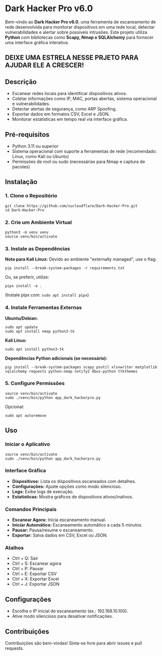 <h1>Dark Hacker Pro v6.0</h1>
<p>
    Bem-vindo ao <strong>Dark Hacker Pro v6.0</strong>, uma ferramenta de escaneamento de rede desenvolvida para monitorar dispositivos em uma rede local, detectar vulnerabilidades e alertar sobre possíveis intrusões. Este projeto utiliza <strong>Python</strong> com bibliotecas como <strong>Scapy, Nmap e SQLAlchemy</strong> para fornecer uma interface gráfica interativa.
</p>

## DEIXE UMA ESTRELA NESSE PRJETO PARA AJUDAR ELE A CRESCER!

<div class="section">
    <h2>Descrição</h2>
    <ul>
        <li>Escanear redes locais para identificar dispositivos ativos.</li>
        <li>Coletar informações como IP, MAC, portas abertas, sistema operacional e vulnerabilidades.</li>
        <li>Detectar alertas de segurança, como ARP Spoofing.</li>
        <li>Exportar dados em formatos CSV, Excel e JSON.</li>
        <li>Monitorar estatísticas em tempo real via interface gráfica.</li>
    </ul>
</div>

<div class="section">
    <h2>Pré-requisitos</h2>
    <ul>
        <li>Python 3.11 ou superior</li>
        <li>Sistema operacional com suporte a ferramentas de rede (recomendado: Linux, como Kali ou Ubuntu)</li>
        <li>Permissões de root ou sudo (necessárias para Nmap e captura de pacotes)</li>
    </ul>
</div>

<div class="section">
    <h2>Instalação</h2>
    
 <h3>1. Clone o Repositório</h3>
    <pre><code>git clone https://github.com/sucloudflare/Dark-Hacker-Pro.git
cd Dark-Hacker-Pro</code></pre>

   <h3>2. Crie um Ambiente Virtual</h3>
    <pre><code>python3 -m venv venv
source venv/bin/activate</code></pre>

 <h3>3. Instale as Dependências</h3>
    <p><strong>Nota para Kali Linux:</strong> Devido ao ambiente "externally managed", use o flag:</p>
    <pre><code>pip install --break-system-packages -r requirements.txt</code></pre>
    <p>Ou, se preferir, utilize:</p>
    <pre><code>pipx install -e .</code></pre>
    <p>(Instale pipx com: <code>sudo apt install pipx</code>)</p>

 <h3>4. Instale Ferramentas Externas</h3>
    <p><strong>Ubuntu/Debian:</strong></p>
    <pre><code>sudo apt update
sudo apt install nmap python3-tk</code></pre>
    <p><strong>Kali Linux:</strong></p>
    <pre><code>sudo apt install python3-tk</code></pre>
    <p><strong>Dependências Python adicionais (se necessário):</strong></p>
    <pre><code>pip install --break-system-packages scapy psutil xlsxwriter matplotlib sqlalchemy requests python-nmap notify2 dbus-python ttkthemes</code></pre>

   <h3>5. Configure Permissões</h3>
    <pre><code>source venv/bin/activate
sudo ./venv/bin/python app_dark_hackerpro.py</code></pre>
    <p>Opcional:</p>
    <pre><code>sudo apt autoremove</code></pre>
</div>

<div class="section">
    <h2>Uso</h2>
    
   <h3>Iniciar o Aplicativo</h3>
    <pre><code>source venv/bin/activate
sudo ./venv/bin/python app_dark_hackerpro.py</code></pre>

  <h3>Interface Gráfica</h3>
    <ul>
        <li><strong>Dispositivos:</strong> Lista os dispositivos escaneados com detalhes.</li>
        <li><strong>Configurações:</strong> Ajuste opções como modo silencioso.</li>
        <li><strong>Logs:</strong> Exibe logs de execução.</li>
        <li><strong>Estatísticas:</strong> Mostra gráficos de dispositivos ativos/inativos.</li>
    </ul>

 <h3>Comandos Principais</h3>
    <ul>
        <li><strong>Escanear Agora:</strong> Inicia escaneamento manual.</li>
        <li><strong>Iniciar Automático:</strong> Escaneamento automático a cada 5 minutos.</li>
        <li><strong>Pausar:</strong> Pausa/resume o escaneamento.</li>
        <li><strong>Exportar:</strong> Salva dados em CSV, Excel ou JSON.</li>
    </ul>

 <h3>Atalhos</h3>
    <ul>
        <li>Ctrl + Q: Sair</li>
        <li>Ctrl + S: Escanear agora</li>
        <li>Ctrl + P: Pausar</li>
        <li>Ctrl + E: Exportar CSV</li>
        <li>Ctrl + X: Exportar Excel</li>
        <li>Ctrl + J: Exportar JSON</li>
    </ul>
</div>

<div class="section">
    <h2>Configurações</h2>
    <ul>
        <li>Escolha o IP inicial de escaneamento (ex.: 192.168.10.100).</li>
        <li>Ative modo silencioso para desativar notificações.</li>
    </ul>
</div>

<div class="section">
    <h2>Contribuições</h2>
    <p>Contribuições são bem-vindas! Sinta-se livre para abrir issues e pull requests.</p>
</div>
